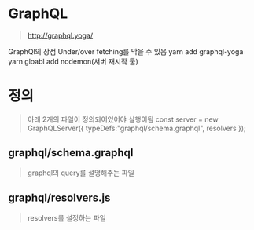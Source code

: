 # GraphQL
> http://graphql.yoga/

GraphQl의 장점 Under/over fetching를 막을 수 있음
yarn add graphql-yoga
yarn gloabl add nodemon(서버 재시작 툴)

# 정의
> 아래 2개의 파일이 정의되어있어야 실행이됨
const server = new GraphQLServer({
    typeDefs:"graphql/schema.graphql",
    resolvers
});
## graphql/schema.graphql
> graphql의 query를 설명해주는 파일

## graphql/resolvers.js
> resolvers를 설정하는 파일